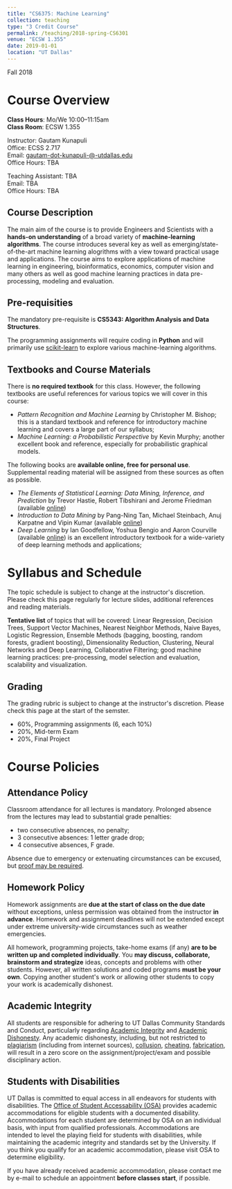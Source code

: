 ```yaml
---
title: "CS6375: Machine Learning"
collection: teaching
type: "3 Credit Course"
permalink: /teaching/2018-spring-CS6301
venue: "ECSW 1.355"
date: 2019-01-01
location: "UT Dallas"
---
```

Fall 2018


Course Overview
======
**Class Hours**: Mo/We 10:00–11:15am <br> **Class Room**: ECSW 1.355 <br>

Instructor: Gautam Kunapuli <br>
Office: ECSS 2.717 <br>
Email:  gautam-dot-kunapuli-@-utdallas.edu <br>
Office Hours: TBA <br>

Teaching Assistant: TBA <br>
Email: TBA <br>
Office Hours:  TBA <br>

Course Description
-----
The main aim of the course is to provide Engineers and Scientists with a **hands-on understanding** of a broad variety of **machine-learning algorithms**. The course introduces several key as well as emerging/state-of-the-art machine learning alogrithms with a view toward practical usage and applications. The course aims to explore applications of machine learning in engineering, bioinformatics, economics, computer vision and many others as well as good machine learning practices in data pre-processing, modeling and evaluation. 


Pre-requisities
----
The mandatory pre-requisite is **CS5343: Algorithm Analysis and Data Structures**.

The programming assignments will require coding in **Python** and will primarily use [scikit-learn](http://scikit-learn.org/stable/) to explore various machine-learning algorithms.

Textbooks and Course Materials
----
There is **no required textbook** for this class. However, the following textbooks are useful references
for various topics we will cover in this course:
* _Pattern Recognition and Machine Learning_ by Christopher M. Bishop; this is a standard textbook and reference for introductory machine learning and covers a large part of our syllabus;
* _Machine Learning: a Probabilistic Perspective_ by Kevin Murphy; another excellent book and reference, especially for probabilistic graphical models.

The following books are **available online, free for personal use**. Supplemental reading material will be
assigned from these sources
as often as possible.
* _The Elements of Statistical Learning: Data Mining, Inference, and Prediction_ by Trevor Hastie, Robert Tibshirani and Jerome Friedman (available [online](https://web.stanford.edu/~hastie/ElemStatLearn/))
* _Introduction to Data Mining_ by 	Pang-Ning Tan, Michael Steinbach, Anuj Karpatne and Vipin Kumar
(available [online](https://www-users.cs.umn.edu/~kumar001/dmbook/index.php))
* _Deep Learning_ by Ian Goodfellow, Yoshua Bengio and Aaron Courville (available
[online](https://www.deeplearningbook.org/)) is an excellent introductory textbook for a wide-variety of
deep learning methods and applications;


Syllabus and Schedule
======
The topic schedule is subject to change at the instructor's discretion. Please check this page regularly for lecture slides, additional references and reading materials.

**Tentative list** of topics that will be covered: Linear Regression, Decision Trees, Support Vector Machines, Nearest Neighbor Methods, Naive Bayes, Logistic Regression, Ensemble Methods (bagging, boosting, random forests, gradient boosting), Dimensionality Reduction, Clustering, Neural Networks and Deep Learning, Collaborative Filtering; good machine learning practices: pre-processing, model selection and evaluation, scalability and visualization. 

Grading
----
The grading rubric is subject to change at the instructor's discretion. Please check this page at the start of the semster.
* 60%, Programming assignments (6, each 10%)
* 20%, Mid-term Exam
* 20%, Final Project


Course Policies
=====

Attendance Policy
----
Classroom attendance for all lectures is mandatory. Prolonged absence from the lectures may lead to
substantial grade penalties:
* two consecutive absences, no penalty;
* 3 consecutive absences: 1 letter grade drop;
* 4 consecutive absences, F grade.

Absence due to emergency or extenuating circumstances can be excused, but [proof may be
required](http://cs.utdallas.edu/education/undergraduate/attendance-policy/).

Homework Policy
----
Homework assignments are **due at the start of class on the due date** without exceptions, unless
permission was obtained from the instructor **in advance**. Homework and assignment deadlines will  not be
extended except under extreme university-wide circumstances such as weather emergencies.

All homework, programming projects, take-home exams (if any) **are to be written up and completed
individually**. You **may discuss, collaborate, brainstorm and strategize** ideas, concepts and problems
with other students. However, all written solutions and coded programs **must be your own**. Copying
another student's work or allowing other students to copy your work is academically dishonest.

Academic Integrity
----
All students are responsible for adhering to UT Dallas Community Standards and Conduct, particularly
regarding [Academic Integrity](https://www.utdallas.edu/conduct/integrity/) and [Academic
Dishonesty](https://www.utdallas.edu/conduct/dishonesty/).  Any academic dishonesty, including, but not
restricted to [plagiarism](https://www.utdallas.edu/conduct/dishonesty/#plagiarism) (including from
internet sources), [collusion](https://www.utdallas.edu/conduct/dishonesty/#collusion),
[cheating](https://www.utdallas.edu/conduct/dishonesty/#cheating),
[fabrication](https://www.utdallas.edu/conduct/dishonesty/#fabrication), will result in a zero score on the
assignment/project/exam and possible disciplinary action.

Students with Disabilities
----
UT Dallas is committed to equal access in all endeavors for students with disabilities. The [Office of
Student Accessability (OSA)](https://www.utdallas.edu/studentaccess/) provides academic accommodations for
eligible students with a documented disability. Accommodations for each student are determined by OSA on an
individual basis, with input from qualified professionals. Accommodations are intended to level the playing
field for students with disabilities, while maintaining the academic integrity and standards set by the
University. If you think you qualify for an academic accommodation, please visit OSA to determine
eligibility.

If you have already received academic accommodation, please contact me by e-mail to schedule an appointment
**before classes start**, if possible.








